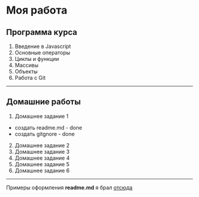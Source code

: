 # Моя работа

## Программа курса

1. Введение в Javascript
2. Основные операторы
3. Циклы и функции
4. Массивы
5. Объекты
6. Работа с Git

---

## Домашние работы

1. Домашнее задание 1
+ создать readme.md - done
+ создать gitgnore - done
2. Домашнее задание 2
3. Домашнее задание 3
4. Домашнее задание 4
5. Домашнее задание 5
6. Домашнее задание 6

---

Примеры оформления **readme.md** я брал [отсюда](https://github.com/OlgaVlasova/markdown-doc/blob/master/README.md)